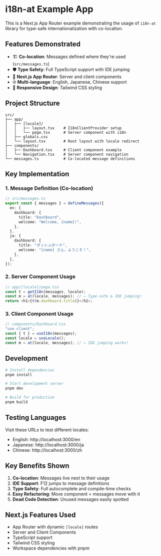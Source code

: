 # i18n-at Example App

This is a Next.js App Router example demonstrating the usage of `i18n-at` library for type-safe internationalization with co-location.

## Features Demonstrated

- 🏗️ **Co-location**: Messages defined where they're used (`src/messages.ts`)
- 🛡️ **Type Safety**: Full TypeScript support with IDE jumping
- 🚀 **Next.js App Router**: Server and client components
- 🌐 **Multi-language**: English, Japanese, Chinese support
- 📱 **Responsive Design**: Tailwind CSS styling

## Project Structure

```
src/
├── app/
│   ├── [locale]/
│   │   ├── layout.tsx    # I18nClientProvider setup
│   │   └── page.tsx      # Server component with i18n
│   ├── globals.css
│   └── layout.tsx        # Root layout with locale redirect
├── components/
│   ├── Dashboard.tsx     # Client component example
│   └── Navigation.tsx    # Server component navigation
└── messages.ts           # Co-located message definitions
```

## Key Implementation

### 1. Message Definition (Co-location)

```typescript
// src/messages.ts
export const { messages } = defineMessages({
  en: {
    dashboard: {
      title: "Dashboard",
      welcome: "Welcome, {name}!",
    },
  },
  ja: {
    dashboard: {
      title: "ダッシュボード",
      welcome: "{name} さん、ようこそ！",
    },
  },
});
```

### 2. Server Component Usage

```typescript
// app/[locale]/page.tsx
const t = getI18n(messages, locale);
const m = at(locale, messages); // ← Type-safe & IDE jumping!
return <h1>{t(m.dashboard.title)}</h1>;
```

### 3. Client Component Usage

```typescript
// components/Dashboard.tsx
"use client";
const { t } = useI18n(messages);
const locale = useLocale();
const m = at(locale, messages); // ← IDE jumping works!
```

## Development

```bash
# Install dependencies
pnpm install

# Start development server
pnpm dev

# Build for production
pnpm build
```

## Testing Languages

Visit these URLs to test different locales:

- English: http://localhost:3000/en
- Japanese: http://localhost:3000/ja
- Chinese: http://localhost:3000/zh

## Key Benefits Shown

1. **Co-location**: Messages live next to their usage
2. **IDE Support**: F12 jumps to message definitions
3. **Type Safety**: Full autocomplete and compile-time checks
4. **Easy Refactoring**: Move component = messages move with it
5. **Dead Code Detection**: Unused messages easily spotted

## Next.js Features Used

- App Router with dynamic `[locale]` routes
- Server and Client Components
- TypeScript support
- Tailwind CSS styling
- Workspace dependencies with pnpm

